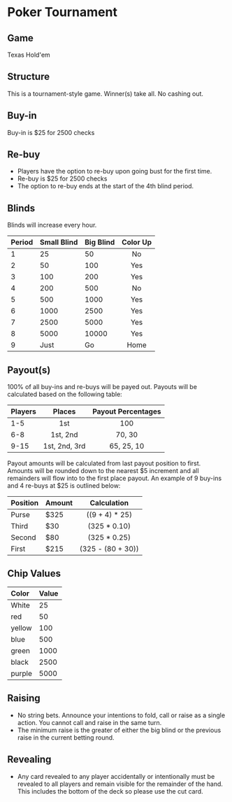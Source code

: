 Poker Tournament
================

Game
----
Texas Hold'em


Structure
---------
This is a tournament-style game.  Winner(s) take all.  No cashing out.


Buy-in
------
Buy-in is $25 for 2500 checks


Re-buy
------
- Players have the option to re-buy upon going bust for the first time.
- Re-buy is $25 for 2500 checks
- The option to re-buy ends at the start of the 4th blind period.


Blinds
------
Blinds will increase every hour.

| Period | Small Blind | Big Blind | Color Up |
|:-------|:------------|:----------|:--------:|
| 1      | 25          | 50        | No       |
| 2      | 50          | 100       | Yes      |
| 3      | 100         | 200       | Yes      |
| 4      | 200         | 500       | No       |
| 5      | 500         | 1000      | Yes      |
| 6      | 1000        | 2500      | Yes      |
| 7      | 2500        | 5000      | Yes      |
| 8      | 5000        | 10000     | Yes      |
| 9      | Just        | Go        | Home     |


Payout(s)
---------
100% of all buy-ins and re-buys will be payed out.  Payouts will be calculated based on the following table:

| Players | Places        | Payout Percentages |
|:--------|:-------------:|:------------------:|
| 1-5     | 1st           | 100                |
| 6-8     | 1st, 2nd      | 70, 30             |
| 9-15    | 1st, 2nd, 3rd | 65, 25, 10         |

Payout amounts will be calculated from last payout position to first. Amounts will be rounded down to the nearest $5
increment and all remainders will flow into to the first place payout. An example  of 9 buy-ins and 4 re-buys at $25 is outlined below:

| Position | Amount   | Calculation
|:---------|:---------|:-----------:
| Purse    | $325     | ((9 + 4) * 25)
| Third    | $30      | (325 * 0.10)
| Second   | $80      | (325 * 0.25)
| First    | $215     | (325 - (80 + 30))


Chip Values
-----------
| Color  | Value
|:-------|:------
| White  | 25
| red    | 50
| yellow | 100
| blue   | 500
| green  | 1000
| black  | 2500
| purple | 5000


Raising
-------
- No string bets.  Announce your intentions to fold, call or raise as a single action.  You cannot call and raise in the same turn.
- The minimum raise is the greater of either the big blind or the previous raise in the current betting round.


Revealing
---------
- Any card revealed to any player accidentally or intentionally must be revealed to all players and remain visible for the remainder of the hand.
This includes the bottom of the deck so please use the cut card.

